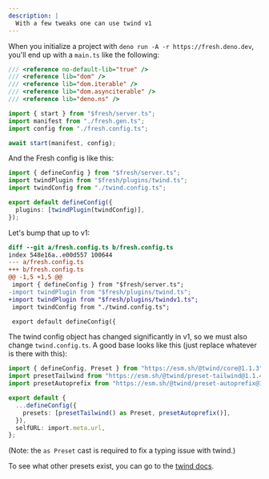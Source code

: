 ```yaml
---
description: |
  With a few tweaks one can use twind v1
---
```


When you initialize a project with `deno run -A -r https://fresh.deno.dev`,
you'll end up with a `main.ts` like the following:

```ts main.ts
/// <reference no-default-lib="true" />
/// <reference lib="dom" />
/// <reference lib="dom.iterable" />
/// <reference lib="dom.asynciterable" />
/// <reference lib="deno.ns" />

import { start } from "$fresh/server.ts";
import manifest from "./fresh.gen.ts";
import config from "./fresh.config.ts";

await start(manifest, config);
```

And the Fresh config is like this:

```ts fresh.config.ts
import { defineConfig } from "$fresh/server.ts";
import twindPlugin from "$fresh/plugins/twind.ts";
import twindConfig from "./twind.config.ts";

export default defineConfig({
  plugins: [twindPlugin(twindConfig)],
});
```

Let's bump that up to v1:

```diff
diff --git a/fresh.config.ts b/fresh.config.ts
index 548e16a..e00d557 100644
--- a/fresh.config.ts
+++ b/fresh.config.ts
@@ -1,5 +1,5 @@
 import { defineConfig } from "$fresh/server.ts";
-import twindPlugin from "$fresh/plugins/twind.ts";
+import twindPlugin from "$fresh/plugins/twindv1.ts";
 import twindConfig from "./twind.config.ts";

 export default defineConfig({
```

The twind config object has changed significantly in v1, so we must also change
`twind.config.ts`. A good base looks like this (just replace whatever is there
with this):

```ts twind.config.ts
import { defineConfig, Preset } from "https://esm.sh/@twind/core@1.1.3";
import presetTailwind from "https://esm.sh/@twind/preset-tailwind@1.1.4";
import presetAutoprefix from "https://esm.sh/@twind/preset-autoprefix@1.0.7";

export default {
  ...defineConfig({
    presets: [presetTailwind() as Preset, presetAutoprefix()],
  }),
  selfURL: import.meta.url,
};
```

(Note: the `as Preset` cast is required to fix a typing issue with twind.)

To see what other presets exist, you can go to the
[twind docs](https://twind.style/presets).
